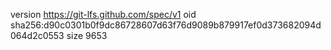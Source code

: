 version https://git-lfs.github.com/spec/v1
oid sha256:d90c0301b0f9dc86728607d63f76d9089b879917ef0d373682094d064d2c0553
size 9653
